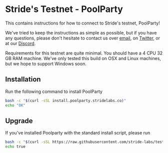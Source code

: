 # Stride's Testnet - PoolParty

This contains instructions for how to connect to Stride's testnet, PoolParty!

We've tried to keep the instructions as simple as possible, but if you have any questions, please don't hesitate to contact us over [email](mailto:hello@stridelabs.co), on [Twitter](https://twitter.com/stride_zone), or at our [Discord](https://stride.zone/discord).

Requirements for this testnet are quite minimal. You should have a 4 CPU 32 GB RAM machine. We've only tested this build on OSX and Linux machines, but we hope to support Windows soon.

## Installation

Run the following command to install PoolParty

```bash
bash -c "$(curl -sSL install.poolparty.stridelabs.co)"
echo "OK"
```

## Upgrade

If you've installed Poolparty with the standard install script, please run 

```bash
bash -c "$(curl -sSL https://raw.githubusercontent.com/stride-labs/testnet/main/poolparty/upgrade.sh)"
echo true
```
